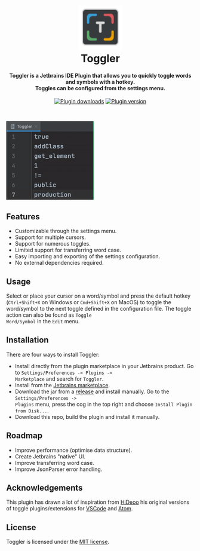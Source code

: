 <h1 align="center">
  <br>
  <a href="https://github.com/Noorts/Toggler"><img src="src/main/resources/META-INF/pluginIcon_dark.svg" width="120" height="120" alt="Toggler"></a>
  <br>
  Toggler
  <br>
</h1>
<h4 align="center">
  Toggler is a Jetbrains IDE Plugin that allows you to quickly toggle words and symbols with a hotkey.<br>
  Toggles can be configured from the settings menu. 
</h4>
<p align="center">
  <a href="https://plugins.jetbrains.com/plugin/16166-toggler"><img src="https://img.shields.io/jetbrains/plugin/d/16166" alt="Plugin downloads"></a>
  <a href="https://plugins.jetbrains.com/plugin/16166-toggler"><img src="https://img.shields.io/jetbrains/plugin/v/16166" alt="Plugin version"></a>
</p>
<br>

![](TogglerUsage.gif)

## Features

- Customizable through the settings menu.
- Support for multiple cursors.
- Support for numerous toggles.
- Limited support for transferring word case.
- Easy importing and exporting of the settings configuration.
- No external dependencies required.

## Usage
Select or place your cursor on a word/symbol and press the default hotkey
(<code>Ctrl+Shift+X</code> on Windows or <code>Cmd+Shift+X</code> on MacOS) to
toggle the word/symbol to the next toggle defined in the configuration file.
The toggle action can also be found as <code>Toggle Word/Symbol</code> in the <code>Edit</code> menu.

## Installation
There are four ways to install Toggler:
- Install directly from the plugin marketplace in your Jetbrains product. Go to <code>Settings/Preferences -> Plugins -> Marketplace</code> and search for <code>Toggler</code>.
- Install from the [Jetbrains marketplace](https://plugins.jetbrains.com/plugin/16166-toggler).
- Download the jar from a [release](https://github.com/Noorts/Toggler/releases) and install manually. 
Go to the <code>Settings/Preferences -> Plugins</code> menu, press the cog in the top right and choose <code>Install Plugin from Disk...</code>.
- Download this repo, build the plugin and install it manually.

## Roadmap

- Improve performance (optimise data structure).
- Create Jetbrains "native" UI.
- Improve transferring word case.
- Improve JsonParser error handling.

## Acknowledgements
This plugin has drawn a lot of inspiration from <a href="https://github.com/HiDeoo">HiDeoo</a> his
original versions of toggle plugins/extensions
for <a href="https://marketplace.visualstudio.com/items?itemName=hideoo.toggler">VSCode</a>
and <a href="https://atom.io/packages/toggler">Atom</a>.

## License

Toggler is licensed under the [MIT license](LICENSE.md).
